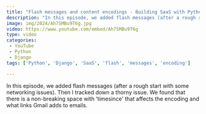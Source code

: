 ```yaml
---
title: "Flash messages and content encodings - Building SaaS with Python and Django #188"
description: "In this episode, we added flash messages (after a rough start with some networking issues). Then I tracked down a thorny issue. We found that there is a non-breaking space with 'timesince' that affects the encoding and what links Gmail adds to emails."
image: img/2024/Ah7SMBu9T6g.jpg
video: https://www.youtube.com/embed/Ah7SMBu9T6g
type: video
categories:
 - YouTube
 - Python
 - Django
tags: ['Python', 'Django', 'SaaS', 'flash', 'messages', 'encoding']

---
```


In this episode, we added flash messages (after a rough start with some networking issues). Then I tracked down a thorny issue. We found that there is a non-breaking space with 'timesince' that affects the encoding and what links Gmail adds to emails.

